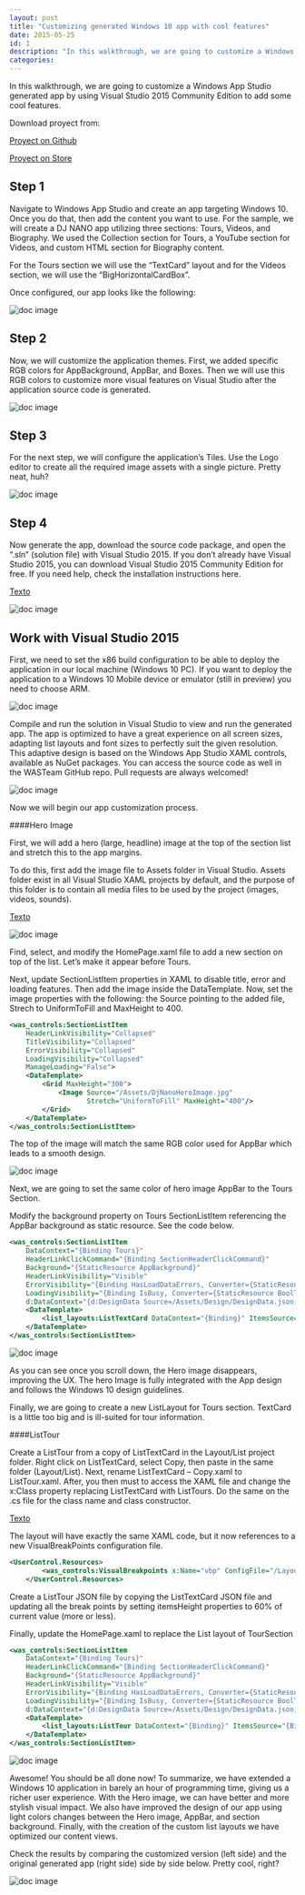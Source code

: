 ```yaml
---
layout: post
title: "Customizing generated Windows 10 app with cool features"
date: 2015-05-25
id: 1
description: "In this walkthrough, we are going to customize a Windows App Studio generated app by using Visual Studio 2015 Community Edition to add some cool features."
categories:
---
```

In this walkthrough, we are going to customize a Windows App Studio generated app by using Visual Studio 2015 Community Edition to add some cool features.

Download proyect from:
<p class="git-button">
    <a href="https://github.com/wasteam/DJNanoSampleApp" target="_blank">Proyect on Github</a>
</p>
<p  class="store-button">
    <a href="https://www.microsoft.com/en-us/store/apps/dj-nano-show/9wzdncrdkb2n" target="_blank">Proyect on Store</a>
</p>

## Step 1

Navigate to Windows App Studio and create an app targeting Windows 10.  Once you do that, then add the content you want to use. For the sample, we will create a DJ NANO app utilizing three sections: Tours, Videos, and Biography.  We used the Collection section for Tours, a YouTube section for Videos, and custom HTML section for Biography content. 

For the Tours section we will use the “TextCard” layout and for the Videos section, we will use the “BigHorizontalCardBox”.

Once configured, our app looks like the following:


![doc image](/post-img/1/1.png)


## Step 2

Now, we will customize the application themes.  First, we added specific RGB colors for AppBackground, AppBar, and Boxes.  Then we will use this RGB colors to customize more visual features on Visual Studio after the application source code is generated.


![doc image](/post-img/1/2.png)


## Step 3

For the next step, we will configure the application’s Tiles. Use the Logo editor to create all the required image assets with a single picture.  Pretty neat, huh?

![doc image](/post-img/1/3.png)

## Step 4

Now generate the app, download the source code package, and open the “.sln” (solution file) with Visual Studio 2015. If you don’t already have Visual Studio 2015, you can download Visual Studio 2015 Community Edition for free.  If you need help, check the installation instructions here. 

[Texto](https://github.com/wasteam/DJNanoSampleApp/commit/b345c89e8335aa2e42a7e1d9ff57e9c84e13957e "Texto")

![doc image](/post-img/1/4.png)
 

## Work with Visual Studio 2015

First, we need to set the x86 build configuration to be able to deploy the application in our local machine (Windows 10 PC).  If you want to deploy the application to a Windows 10 Mobile device or emulator (still in preview) you need to choose ARM.

![doc image](/post-img/1/5.png)

Compile and run the solution in Visual Studio to view and run the generated app. The app is optimized to have a great experience on all screen sizes, adapting list layouts and font sizes to perfectly suit the given resolution. This adaptive design is based on the Windows App Studio XAML controls, available as NuGet packages. You can access the source code as well in the WASTeam GitHub repo.  Pull requests are always welcomed! 

![doc image](/post-img/1/6.png)

Now we will begin our app customization process.

####Hero Image

First, we will add a hero (large, headline) image at the top of the section list and stretch this to the app margins. 

To do this, first add the image file to Assets folder in Visual Studio. Assets folder exist in all Visual Studio XAML projects by default, and the purpose of this folder is to contain all media files to be used by the project (images, videos, sounds).

[Texto](https://github.com/wasteam/DJNanoSampleApp/commit/aa1cd8fe26094eb586d4e008a42fc8208ad80375 "Texto")

![doc image](/post-img/1/7.png)

Find, select, and modify the HomePage.xaml file to add a new section on top of the list.  Let’s make it appear before Tours.

Next, update SectionListItem properties in XAML to disable title, error and loading features.  Then add the image inside the DataTemplate.  Now, set the image properties with the following: the Source pointing to the added file, Strech to UniformToFill and MaxHeight to 400.


```xml
<was_controls:SectionListItem
    HeaderLinkVisibility="Collapsed"
    TitleVisibility="Collapsed"
    ErrorVisibility="Collapsed"
    LoadingVisibility="Collapsed"
    ManageLoading="False">
    <DataTemplate>
        <Grid MaxHeight="300">
            <Image Source="/Assets/DjNanoHeroImage.jpg"
                   Stretch="UniformToFill" MaxHeight="400"/>
        </Grid>
    </DataTemplate>
</was_controls:SectionListItem>
```



The top of the image will match the same RGB color used for AppBar which leads to a smooth design.

![doc image](/post-img/1/8.png)

Next, we are going to set the same color of hero image AppBar to the Tours Section.

Modify the background property on Tours SectionListItem referencing the AppBar background as static resource.  See the code below.
 
```xml
<was_controls:SectionListItem
    DataContext="{Binding Tours}"                
    HeaderLinkClickCommand="{Binding SectionHeaderClickCommand}"
    Background="{StaticResource AppBackground}"
    HeaderLinkVisibility="Visible"                               
    ErrorVisibility="{Binding HasLoadDataErrors, Converter={StaticResource BoolToVisibilityConverter}, FallbackValue=Collapsed}"
    LoadingVisibility="{Binding IsBusy, Converter={StaticResource BoolToVisibilityConverter}, FallbackValue=Collapsed}"
    d:DataContext="{d:DesignData Source=/Assets/Design/DesignData.json, Type=vm:DesignViewModel, IsDesignTimeCreatable=true}">
    <DataTemplate>
        <list_layouts:ListTextCard DataContext="{Binding}" ItemsSource="{Binding Items}" ItemClickCommand="{Binding ItemClickCommand}" OneRowModeEnabled="True" Margin="14,0,6,0"/>
    </DataTemplate>
</was_controls:SectionListItem>
```

![doc image](/post-img/1/9.png)

As you can see once you scroll down, the Hero image disappears, improving the UX.  The hero Image is fully integrated with the App design and follows the Windows 10 design guidelines.

Finally, we are going to create a new ListLayout for Tours section.  TextCard is a little too big and is ill-suited for tour information.

####ListTour

Create a ListTour from a copy of ListTextCard in the Layout/List project folder. Right click on ListTextCard, select Copy, then paste in the same folder (Layout/List). Next, rename ListTextCard – Copy.xaml to ListTour.xaml. After, you then must to access the XAML file and change the x:Class property replacing ListTextCard with ListTours. Do the same on the .cs file for the class name and class constructor.

[Texto](https://github.com/wasteam/DJNanoSampleApp/commit/3da25edc6a008b43925c3456b24b5f1ce771a6c5 "Texto")

The layout will have exactly the same XAML code, but it now references to a new VisualBreakPoints configuration file.

```xml
<UserControl.Resources>
        <was_controls:VisualBreakpoints x:Name="vbp" ConfigFile="/Layouts/List/Breakpoints.Large.ListTour.json"/>
    </UserControl.Resources>
```

Create a ListTour JSON file by copying the ListTextCard JSON file and updating all the break points by setting itemsHeight properties to 60% of current value (more or less).

Finally, update the HomePage.xaml to replace the List layout of TourSection


```xml
<was_controls:SectionListItem
    DataContext="{Binding Tours}"                
    HeaderLinkClickCommand="{Binding SectionHeaderClickCommand}"
    Background="{StaticResource AppBackground}"
    HeaderLinkVisibility="Visible"                               
    ErrorVisibility="{Binding HasLoadDataErrors, Converter={StaticResource BoolToVisibilityConverter}, FallbackValue=Collapsed}"
    LoadingVisibility="{Binding IsBusy, Converter={StaticResource BoolToVisibilityConverter}, FallbackValue=Collapsed}"
    d:DataContext="{d:DesignData Source=/Assets/Design/DesignData.json, Type=vm:DesignViewModel, IsDesignTimeCreatable=true}">
    <DataTemplate>
        <list_layouts:ListTour DataContext="{Binding}" ItemsSource="{Binding Items}" ItemClickCommand="{Binding ItemClickCommand}" OneRowModeEnabled="True" Margin="14,0,6,0"/>
    </DataTemplate>
</was_controls:SectionListItem>
```
![doc image](/post-img/1/10.png)
 
Awesome!  You should be all done now!  To summarize, we have extended a Windows 10 application in barely an hour of programming time, giving us a richer user experience. With the Hero image, we can have better and more stylish visual impact.  We also have improved the design of our app using light colors changes between the Hero image, AppBar, and section background. Finally, with the creation of the custom list layouts we have optimized our content views.

Check the results by comparing the customized version (left side) and the original generated app (right side) side by side below.  Pretty cool, right?

![doc image](/post-img/1/11.png)